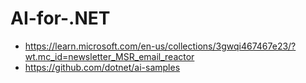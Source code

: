 # AI-for-.NET

* https://learn.microsoft.com/en-us/collections/3gwqi467467e23/?wt.mc_id=newsletter_MSR_email_reactor
* https://github.com/dotnet/ai-samples
